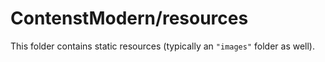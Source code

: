 # ContenstModern/resources

This folder contains static resources (typically an `"images"` folder as well).

